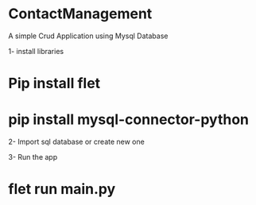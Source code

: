 # ContactManagement
 A simple Crud Application using Mysql Database

 1- install libraries
 # Pip install flet
 # pip install mysql-connector-python

2- Import sql database or create new one

3- Run the app
# flet run main.py